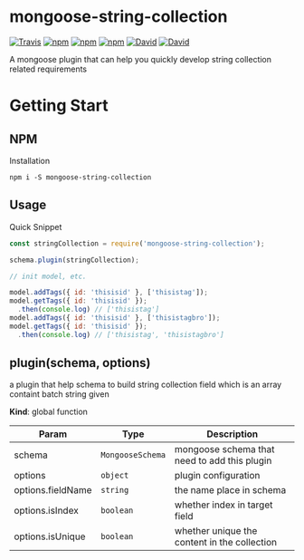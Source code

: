 # mongoose-string-collection

[![Travis](https://img.shields.io/travis/yidinghan/mongoose-string-collection.svg?style=flat-square)]()
[![npm](https://img.shields.io/npm/l/mongoose-string-collection.svg?style=flat-square)]()
[![npm](https://img.shields.io/npm/v/mongoose-string-collection.svg?style=flat-square)]()
[![npm](https://img.shields.io/npm/dm/mongoose-string-collection.svg?style=flat-square)]()
[![David](https://img.shields.io/david/yidinghan/mongoose-string-collection.svg?style=flat-square)]()
[![David](https://img.shields.io/david/dev/yidinghan/mongoose-string-collection.svg?style=flat-square)]()

A mongoose plugin that can help you quickly develop string collection related requirements

# Getting Start

## NPM

Installation

```shell
npm i -S mongoose-string-collection
```

## Usage

Quick Snippet 

```javascript
const stringCollection = require('mongoose-string-collection');

schema.plugin(stringCollection);

// init model, etc.

model.addTags({ id: 'thisisid' }, ['thisistag']);
model.getTags({ id: 'thisisid' });
  .then(console.log) // ['thisistag']
model.addTags({ id: 'thisisid' }, ['thisistagbro']);
model.getTags({ id: 'thisisid' });
  .then(console.log) // ['thisistag', 'thisistagbro']
```



<a name="plugin"></a>

## plugin(schema, options)

a plugin that help schema to build string collection field
which is an array containt batch string
given

**Kind**: global function  

| Param             | Type                        | Description                              |
| ----------------- | --------------------------- | ---------------------------------------- |
| schema            | <code>MongooseSchema</code> | mongoose schema that need to add this plugin |
| options           | <code>object</code>         | plugin configuration                     |
| options.fieldName | <code>string</code>         | the name place in schema                 |
| options.isIndex   | <code>boolean</code>        | whether index in target field            |
| options.isUnique  | <code>boolean</code>        | whether unique the content in the collection |



